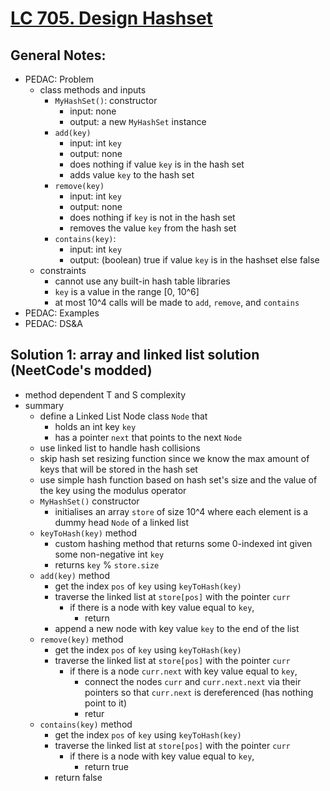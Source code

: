 # [LC 705. Design Hashset](https://leetcode.com/problems/design-hashset/)

## General Notes:

- PEDAC: Problem
  - class methods and inputs
    - `MyHashSet()`: constructor
      - input: none
      - output: a new `MyHashSet` instance
    - `add(key)`
      - input: int `key`
      - output: none
      - does nothing if value `key` is in the hash set
      - adds value `key` to the hash set
    - `remove(key)`
      - input: int `key`
      - output: none
      - does nothing if `key` is not in the hash set
      - removes the value `key` from the hash set
    - `contains(key)`:
      - input: int `key`
      - output: (boolean) true if value `key` is in the hashset else false
  - constraints
    - cannot use any built-in hash table libraries
    - `key` is a value in the range \[0, 10^6]
    - at most 10^4 calls will be made to `add`, `remove`, and `contains`
- PEDAC: Examples
- PEDAC: DS&A

## Solution 1: array and linked list solution (NeetCode's modded)

- method dependent T and S complexity
- summary
  - define a Linked List Node class `Node` that
    - holds an int key `key`
    - has a pointer `next` that points to the next `Node`
  - use linked list to handle hash collisions
  - skip hash set resizing function since we know the max amount of keys that will be stored in the hash set
  - use simple hash function based on hash set's size and the value of the key using the modulus operator
  - `MyHashSet()` constructor
    - initialises an array `store` of size 10^4 where each element is a dummy head `Node` of a linked list
  - `keyToHash(key)` method
    - custom hashing method that returns some 0-indexed int given some non-negative int `key`
    - returns `key` % `store.size`
  - `add(key)` method
    - get the index `pos` of `key` using `keyToHash(key)`
    - traverse the linked list at `store[pos]` with the pointer `curr`
      - if there is a node with key value equal to `key`,
        - return
    - append a new node with key value `key` to the end of the list
  - `remove(key)` method
    - get the index `pos` of `key` using `keyToHash(key)`
    - traverse the linked list at `store[pos]` with the pointer `curr`
      - if there is a node `curr.next` with key value equal to `key`,
        - connect the nodes `curr` and `curr.next.next` via their pointers so that `curr.next` is dereferenced (has nothing point to it)
        - retur
  - `contains(key)` method
    - get the index `pos` of `key` using `keyToHash(key)`
    - traverse the linked list at `store[pos]` with the pointer `curr`
      - if there is a node with key value equal to `key`,
        - return true
    - return false
